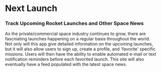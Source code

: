 # Next Launch
### Track Upcoming Rocket Launches and Other Space News

As the private/commercial space industry continues to grow, there are fascniating launches happening on a regular basis throughout the world. Not only will this app give detailed information on the upcoming launches, but it will also allow users to sign up, create a profile, and 'favorite' specific missions. Users will then have the ability to enable automated e-mail or text notification reminders before each favorited launch. This site will also eventually have a feed populated with the latest space news.
